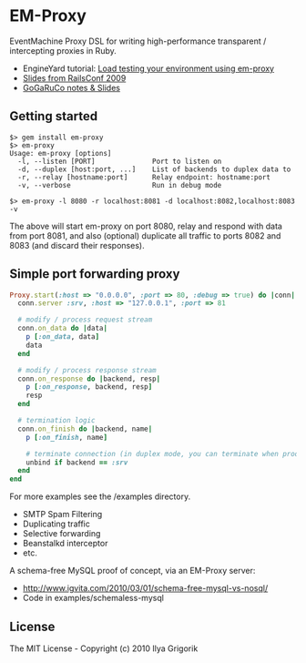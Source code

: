# EM-Proxy

EventMachine Proxy DSL for writing high-performance transparent / intercepting proxies in Ruby.

- EngineYard tutorial: [Load testing your environment using em-proxy](http://docs.engineyard.com/em-proxy.html)
- [Slides from RailsConf 2009](http://bit.ly/D7oWB)
- [GoGaRuCo notes & Slides](http://www.igvita.com/2009/04/20/ruby-proxies-for-scale-and-monitoring/)

## Getting started

    $> gem install em-proxy
    $> em-proxy
    Usage: em-proxy [options]
      -l, --listen [PORT]              Port to listen on
      -d, --duplex [host:port, ...]    List of backends to duplex data to
      -r, --relay [hostname:port]      Relay endpoint: hostname:port
      -v, --verbose                    Run in debug mode

    $> em-proxy -l 8080 -r localhost:8081 -d localhost:8082,localhost:8083 -v

The above will start em-proxy on port 8080, relay and respond with data from port 8081, and also (optional) duplicate all traffic to ports 8082 and 8083 (and discard their responses).


## Simple port forwarding proxy

```ruby
Proxy.start(:host => "0.0.0.0", :port => 80, :debug => true) do |conn|
  conn.server :srv, :host => "127.0.0.1", :port => 81

  # modify / process request stream
  conn.on_data do |data|
    p [:on_data, data]
    data
  end

  # modify / process response stream
  conn.on_response do |backend, resp|
    p [:on_response, backend, resp]
    resp
  end

  # termination logic
  conn.on_finish do |backend, name|
    p [:on_finish, name]

    # terminate connection (in duplex mode, you can terminate when prod is done)
    unbind if backend == :srv
  end
end
```

For more examples see the /examples directory.

- SMTP Spam Filtering
- Duplicating traffic
- Selective forwarding
- Beanstalkd interceptor
- etc.

A schema-free MySQL proof of concept, via an EM-Proxy server:

- http://www.igvita.com/2010/03/01/schema-free-mysql-vs-nosql/
- Code in examples/schemaless-mysql

## License

The MIT License - Copyright (c) 2010 Ilya Grigorik
